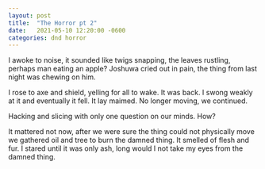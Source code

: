 ```yaml
---
layout: post
title:  "The Horror pt 2"
date:   2021-05-10 12:20:00 -0600
categories: dnd horror
---
```


I awoke to noise, it sounded like twigs snapping, the leaves rustling, perhaps man eating an apple? Joshuwa cried out in pain, the thing from last night was chewing on him. 

I rose to axe and shield, yelling for all to wake. It was back. I swong weakly at it and eventually it fell. It lay maimed. No longer moving, we continued. 

Hacking and slicing with only one question on our minds. How?

It mattered not now, after we were sure the thing could not physically move we gathered oil and tree to burn the damned thing. It smelled of flesh and fur. I stared until it was only ash, long would I not take my eyes from the damned thing. 